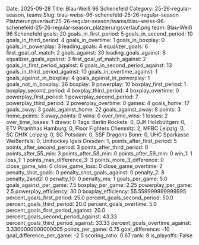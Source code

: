 Date: 2025-09-28
Title: Blau-Weiß 96 Schenefeld
Category: 25-26-regular-season, teams
Slug: blau-weiss-96-schenefeld-25-26-regular-season
Platzierungsverlauf:25-26-regular-season/teams/blau-weiss-96-schenefeld-25-26-regular-season_platzierungsverlauf.png
team: Blau-Weiß 96 Schenefeld
goals: 20
goals_in_first_period: 5
goals_in_second_period: 10
goals_in_third_period: 4
goals_in_overtime: 1
goals_in_boxplay: 0
goals_in_powerplay: 3
leading_goals: 4
equalizer_goals: 6
first_goal_of_match: 2
goals_against: 30
leading_goals_against: 6
equalizer_goals_against: 3
first_goal_of_match_against: 2
goals_in_first_period_against: 6
goals_in_second_period_against: 13
goals_in_third_period_against: 10
goals_in_overtime_against: 1
goals_against_in_boxplay: 4
goals_against_in_powerplay: 1
goals_not_in_boxplay: 26
boxplay: 9
powerplay: 10
boxplay_first_period: 1
boxplay_second_period: 4
boxplay_third_period: 4
boxplay_overtime: 0
powerplay_first_period: 1
powerplay_second_period: 7
powerplay_third_period: 2
powerplay_overtime: 0
games: 4
goals_home: 17
goals_away: 3
goals_against_home: 22
goals_against_away: 8
points: 3
home_points: 3
away_points: 0
wins: 0
over_time_wins: 1
losses: 2
over_time_losses: 1
draws: 0
Tags:  Berlin Rockets: 0,  DJK Holzbüttgen: 0,  ETV Piranhhas Hamburg: 0,  Floor Fighters Chemnitz: 2,  MFBC Leipzig: 0,  SC DHfK Leipzig: 0,  SC Potsdam: 0,  SSF Dragons Bonn: 0,  UHC Sparkasse Weißenfels: 0,  Unihockey Igels Dresden: 1,
points_after_first_period: 5
points_after_second_period: 3
points_after_third_period: 0
points_after_55_min: 3
points_after_58_min: 0
points_after_59_min: 0
win_1: 1
loss_1: 1
points_max_difference_3: 3
points_more_3_difference: 0
close_game_win: 0
close_game_loss: 0
close_game_overtime: 2
penalty_shot_goals: 0
penalty_shot_goals_against: 0
penalty_2: 8
penalty_2and2: 0
penalty_10: 0
penalty_ms: 1
goals_per_game: 5.0
goals_against_per_game: 7.5
boxplay_per_game: 2.25
powerplay_per_game: 2.5
powerplay_efficiency: 30.0
boxplay_efficiency: 55.559999999999995
percent_goals_first_period: 25.0
percent_goals_second_period: 50.0
percent_goals_third_period: 20.0
percent_goals_overtime: 5.0
percent_goals_first_period_against: 20.0
percent_goals_second_period_against: 43.33
percent_goals_third_period_against: 33.33
percent_goals_overtime_against: 3.3300000000000005
points_per_game: 0.75
goal_difference: -10
goal_difference_per_game: -2.5
scoring_ratio: 0.67
rank: 9
is_playoffs: False
